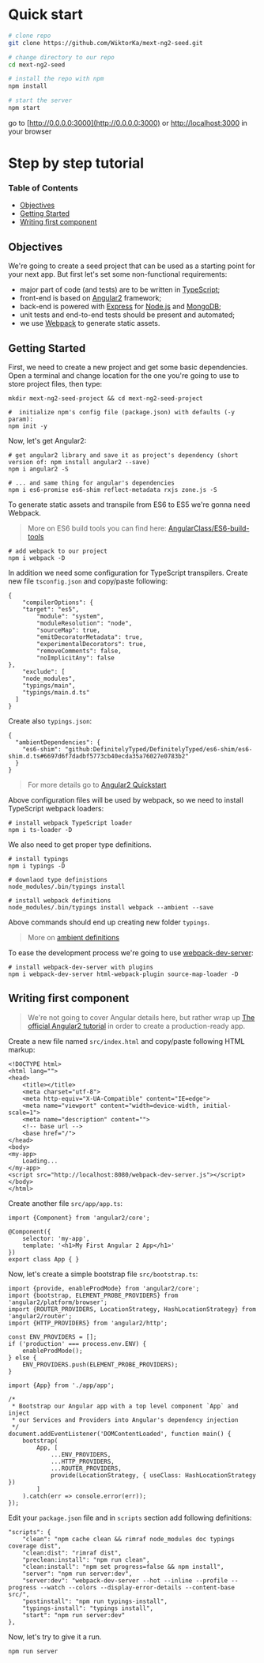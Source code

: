 # Quick start

```bash
# clone repo
git clone https://github.com/WiktorKa/mext-ng2-seed.git

# change directory to our repo
cd mext-ng2-seed

# install the repo with npm
npm install

# start the server
npm start
```
go to [http://0.0.0.0:3000](http://0.0.0.0:3000) or [http://localhost:3000](http://localhost:3000) in your browser

# Step by step tutorial

### Table of Contents
* [Objectives](#objectives)
* [Getting Started](#getting-started)
* [Writing first component](#writing-first-component)
## Objectives
We're going to create a seed project that can be used as a starting point for your next app. But first let's set some non-functional requirements:
* major part of code (and tests) are to be written in [TypeScript](http://www.typescriptlang.org/);
* front-end is based on [Angular2](https://angular.io/) framework;
* back-end is powered with [Express](http://expressjs.com/) for [Node.js](https://nodejs.org/en/) and [MongoDB](https://www.mongodb.org/);
* unit tests and end-to-end tests should be present and automated;
* we use [Webpack](http://webpack.github.io/docs/what-is-webpack.html) to generate static assets.

## Getting Started
First, we need to create a new project and get some basic dependencies. Open a terminal and change location for the one you're going to use to store project files, then type:
```
mkdir mext-ng2-seed-project && cd mext-ng2-seed-project

#  initialize npm's config file (package.json) with defaults (-y param):
npm init -y
```

Now, let's get Angular2:
```
# get angular2 library and save it as project's dependency (short version of: npm install angular2 --save)
npm i angular2 -S

# ... and same thing for angular's dependencies
npm i es6-promise es6-shim reflect-metadata rxjs zone.js -S
```

To generate static assets and transpile from ES6 to ES5 we're gonna need Webpack.
> More on ES6 build tools you can find here: [AngularClass/ES6-build-tools](https://github.com/AngularClass/ES6-build-tools)

```
# add webpack to our project
npm i webpack -D
```

In addition we need some configuration for TypeScript transpilers.
Create new file ``tsconfig.json`` and copy/paste following:
```
{
    "compilerOptions": {
    "target": "es5",
        "module": "system",
        "moduleResolution": "node",
        "sourceMap": true,
        "emitDecoratorMetadata": true,
        "experimentalDecorators": true,
        "removeComments": false,
        "noImplicitAny": false
},
    "exclude": [
    "node_modules",
    "typings/main",
    "typings/main.d.ts"
  ]
}
```

Create also ``typings.json``:
```
{
  "ambientDependencies": {
    "es6-shim": "github:DefinitelyTyped/DefinitelyTyped/es6-shim/es6-shim.d.ts#6697d6f7dadbf5773cb40ecda35a76027e0783b2"
  }
}
```

> For more details go to [Angular2 Quickstart](https://angular.io/docs/ts/latest/quickstart.html)

Above configuration files will be used by webpack, so we need to install TypeScript webpack loaders:
```
# install webpack TypeScript loader
npm i ts-loader -D
```

We also need to get proper type definitions.
```
# install typings
npm i typings -D

# downlaod type definistions
node_modules/.bin/typings install

# install webpack definitions
node_modules/.bin/typings install webpack --ambient --save
```
Above commands should end up creating new folder ``typings``.
> More on [ambient definitions](http://www.typescriptlang.org/Handbook#modules-working-with-other-javascript-libraries)

To ease the development process we're going to use [webpack-dev-server](http://webpack.github.io/docs/webpack-dev-server.html):
```
# install webpack-dev-server with plugins
npm i webpack-dev-server html-webpack-plugin source-map-loader -D
```

## Writing first component
> We're not going to cover Angular details here, but rather wrap up  [The official Angular2 tutorial](https://angular.io/docs/ts/latest/quickstart.html) in order to create a production-ready app.
  
Create a new file named ``src/index.html`` and copy/paste following HTML markup:
```
<!DOCTYPE html>
<html lang="">
<head>
    <title></title>
    <meta charset="utf-8">
    <meta http-equiv="X-UA-Compatible" content="IE=edge">
    <meta name="viewport" content="width=device-width, initial-scale=1">
    <meta name="description" content="">
    <!-- base url -->
    <base href="/">
</head>
<body>
<my-app>
    Loading...
</my-app>
<script src="http://localhost:8080/webpack-dev-server.js"></script>
</body>
</html>
```

Create another file ``src/app/app.ts``:
```
import {Component} from 'angular2/core';

@Component({
    selector: 'my-app',
    template: '<h1>My First Angular 2 App</h1>'
})
export class App { }
```

Now, let's create a simple bootstrap file ``src/bootstrap.ts``:
```
import {provide, enableProdMode} from 'angular2/core';
import {bootstrap, ELEMENT_PROBE_PROVIDERS} from 'angular2/platform/browser';
import {ROUTER_PROVIDERS, LocationStrategy, HashLocationStrategy} from 'angular2/router';
import {HTTP_PROVIDERS} from 'angular2/http';

const ENV_PROVIDERS = [];
if ('production' === process.env.ENV) {
    enableProdMode();
} else {
    ENV_PROVIDERS.push(ELEMENT_PROBE_PROVIDERS);
}

import {App} from './app/app';

/*
 * Bootstrap our Angular app with a top level component `App` and inject
 * our Services and Providers into Angular's dependency injection
 */
document.addEventListener('DOMContentLoaded', function main() {
    bootstrap(
        App, [
            ...ENV_PROVIDERS,
            ...HTTP_PROVIDERS,
            ...ROUTER_PROVIDERS,
            provide(LocationStrategy, { useClass: HashLocationStrategy })
        ]
    ).catch(err => console.error(err));
});
```

Edit your ``package.json`` file and in `scripts` section add following definitions:
```
"scripts": {
    "clean": "npm cache clean && rimraf node_modules doc typings coverage dist",
    "clean:dist": "rimraf dist",
    "preclean:install": "npm run clean",
    "clean:install": "npm set progress=false && npm install",
    "server": "npm run server:dev",
    "server:dev": "webpack-dev-server --hot --inline --profile --progress --watch --colors --display-error-details --content-base src/",
    "postinstall": "npm run typings-install",
    "typings-install": "typings install",
    "start": "npm run server:dev"
},
```

Now, let's try to give it a run. 
```
npm run server
```